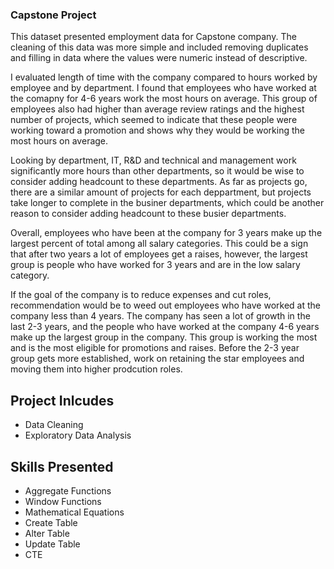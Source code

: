### Capstone Project
This dataset presented employment data for Capstone company. The cleaning of this data was more simple and included removing duplicates and filling in data where the values were numeric instead of descriptive. 

I evaluated length of time with the company compared to hours worked by employee and by department. I found that employees who have worked at the comapny for 4-6 years work the most hours on average. This group of employees also had higher than average review ratings and the highest number of projects, which seemed to indicate that these people were working toward a promotion and shows why they would be working the most hours on average.

Looking by department, IT, R&D and technical and management work significantly more hours than other departments, so it would be wise to consider adding headcount to these departments. As far as projects go, there are a similar amount of projects for each deppartment, but projects take longer to complete in the businer departments, which could be another reason to consider adding headcount to these busier departments. 

Overall, employees who have been at the company for 3 years make up the largest percent of total among all salary categories. This could be a sign that after two years a lot of employees get a raises, however, the largest group is people who have worked for 3 years and are in the low salary category.

If the goal of the company is to reduce expenses and cut roles, recommendation would be to weed out employees who have worked at the company less than 4 years. The company has seen a lot of growth in the last 2-3 years, and the people who have worked at the company 4-6 years make up the largest group in the company. This group is working the most and is the most eligible for promotions and raises. Before the 2-3 year group gets more established, work on retaining the star employees and moving them into higher prodcution roles.

## Project Inlcudes
- Data Cleaning
- Exploratory Data Analysis

## Skills Presented
- Aggregate Functions
- Window Functions
- Mathematical Equations
- Create Table
- Alter Table
- Update Table
- CTE

